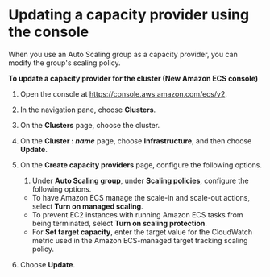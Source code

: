 # Updating a capacity provider using the console<a name="update-capacity-provider-console-v2"></a>

When you use an Auto Scaling group as a capacity provider, you can modify the group's scaling policy\.

**To update a capacity provider for the cluster \(New Amazon ECS console\)**

1. Open the console at [https://console\.aws\.amazon\.com/ecs/v2](https://console.aws.amazon.com/ecs/v2)\.

1. In the navigation pane, choose **Clusters**\.

1. On the **Clusters** page, choose the cluster\.

1. On the **Cluster : *name*** page, choose **Infrastructure**, and then choose **Update**\.

1. On the **Create capacity providers** page, configure the following options\.

   1. Under **Auto Scaling group**, under **Scaling policies**, configure the following options\.
     + To have Amazon ECS manage the scale\-in and scale\-out actions, select **Turn on managed scaling**\.
     + To prevent EC2 instances with running Amazon ECS tasks from being terminated, select **Turn on scaling protection**\.
     + For **Set target capacity**, enter the target value for the CloudWatch metric used in the Amazon ECS\-managed target tracking scaling policy\.

1. Choose **Update**\.